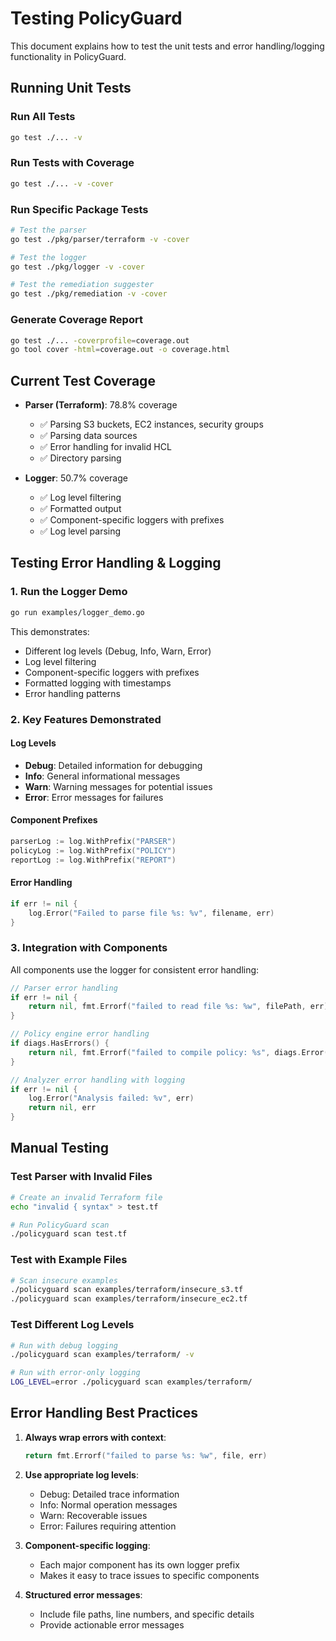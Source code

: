 # Testing PolicyGuard

This document explains how to test the unit tests and error handling/logging functionality in PolicyGuard.

## Running Unit Tests

### Run All Tests
```bash
go test ./... -v
```

### Run Tests with Coverage
```bash
go test ./... -v -cover
```

### Run Specific Package Tests
```bash
# Test the parser
go test ./pkg/parser/terraform -v -cover

# Test the logger
go test ./pkg/logger -v -cover

# Test the remediation suggester
go test ./pkg/remediation -v -cover
```

### Generate Coverage Report
```bash
go test ./... -coverprofile=coverage.out
go tool cover -html=coverage.out -o coverage.html
```

## Current Test Coverage

- **Parser (Terraform)**: 78.8% coverage
  - ✅ Parsing S3 buckets, EC2 instances, security groups
  - ✅ Parsing data sources
  - ✅ Error handling for invalid HCL
  - ✅ Directory parsing

- **Logger**: 50.7% coverage
  - ✅ Log level filtering
  - ✅ Formatted output
  - ✅ Component-specific loggers with prefixes
  - ✅ Log level parsing

## Testing Error Handling & Logging

### 1. Run the Logger Demo
```bash
go run examples/logger_demo.go
```

This demonstrates:
- Different log levels (Debug, Info, Warn, Error)
- Log level filtering
- Component-specific loggers with prefixes
- Formatted logging with timestamps
- Error handling patterns

### 2. Key Features Demonstrated

#### Log Levels
- **Debug**: Detailed information for debugging
- **Info**: General informational messages
- **Warn**: Warning messages for potential issues
- **Error**: Error messages for failures

#### Component Prefixes
```go
parserLog := log.WithPrefix("PARSER")
policyLog := log.WithPrefix("POLICY")
reportLog := log.WithPrefix("REPORT")
```

#### Error Handling
```go
if err != nil {
    log.Error("Failed to parse file %s: %v", filename, err)
}
```

### 3. Integration with Components

All components use the logger for consistent error handling:

```go
// Parser error handling
if err != nil {
    return nil, fmt.Errorf("failed to read file %s: %w", filePath, err)
}

// Policy engine error handling
if diags.HasErrors() {
    return nil, fmt.Errorf("failed to compile policy: %s", diags.Error())
}

// Analyzer error handling with logging
if err != nil {
    log.Error("Analysis failed: %v", err)
    return nil, err
}
```

## Manual Testing

### Test Parser with Invalid Files
```bash
# Create an invalid Terraform file
echo "invalid { syntax" > test.tf

# Run PolicyGuard scan
./policyguard scan test.tf
```

### Test with Example Files
```bash
# Scan insecure examples
./policyguard scan examples/terraform/insecure_s3.tf
./policyguard scan examples/terraform/insecure_ec2.tf
```

### Test Different Log Levels
```bash
# Run with debug logging
./policyguard scan examples/terraform/ -v

# Run with error-only logging
LOG_LEVEL=error ./policyguard scan examples/terraform/
```

## Error Handling Best Practices

1. **Always wrap errors with context**:
   ```go
   return fmt.Errorf("failed to parse %s: %w", file, err)
   ```

2. **Use appropriate log levels**:
   - Debug: Detailed trace information
   - Info: Normal operation messages
   - Warn: Recoverable issues
   - Error: Failures requiring attention

3. **Component-specific logging**:
   - Each major component has its own logger prefix
   - Makes it easy to trace issues to specific components

4. **Structured error messages**:
   - Include file paths, line numbers, and specific details
   - Provide actionable error messages